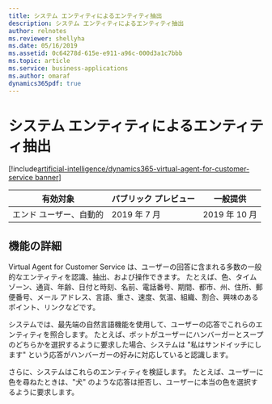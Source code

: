 ```yaml
---
title: システム エンティティによるエンティティ抽出
description: システム エンティティによるエンティティ抽出
author: relnotes
ms.reviewer: shellyha
ms.date: 05/16/2019
ms.assetid: 0c64278d-615e-e911-a96c-000d3a1c7bbb
ms.topic: article
ms.service: business-applications
ms.author: omaraf
dynamics365pdf: true
---
```

# システム エンティティによるエンティティ抽出
[!include[artificial-intelligence/dynamics365-virtual-agent-for-customer-service banner](../includes/artificial-intelligence/dynamics365-virtual-agent-for-customer-service.md)]

| 有効対象    |  パブリック プレビュー | 一般提供 | 
| ---------- | ---------- |---------- |
|エンド ユーザー、自動的|2019 年 7 月| 2019 年 10 月|






## 機能の詳細
<!--feature detail start -->
Virtual Agent for Customer Service は、ユーザーの回答に含まれる多数の一般的なエンティティを認識、抽出、および操作できます。 たとえば、色、タイム ゾーン、通貨、年齢、日付と時刻、名前、電話番号、期間、都市、州、住所、郵便番号、メール アドレス、言語、重さ、速度、気温、組織、割合、興味のあるポイント、リンクなどです。 
 
システムでは、最先端の自然言語機能を使用して、ユーザーの応答でこれらのエンティティを照合します。 たとえば、ボットがユーザーにハンバーガーとスープのどちらかを選択するように要求した場合、システムは "私はサンドイッチにします" という応答がハンバーガーの好みに対応していると認識します。 

さらに、システムはこれらのエンティティを検証します。 たとえば、ユーザーに色を尋ねたときは、"犬" のような応答は拒否し、ユーザーに本当の色を選択するように要求します。
<!--feature detail end -->










